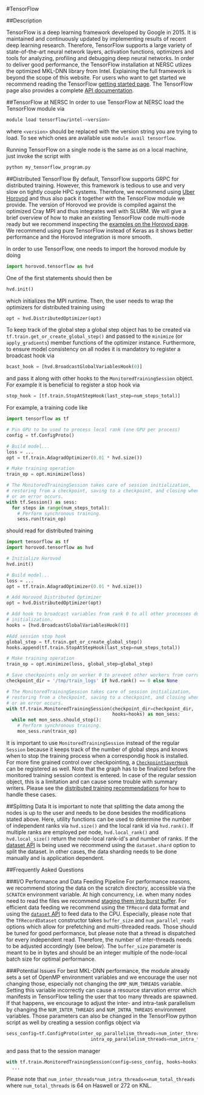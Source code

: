 #TensorFlow

##Description

TensorFlow is a deep learning framework developed by Google in 2015. It is maintained and continuously updated by implementing results of recent deep learning research. Therefore, TensorFlow supports a large variety of state-of-the-art neural network layers, activation functions, optimizers and tools for analyzing, profiling and debugging deep neural networks. In order to deliver good performance, the TensorFlow installation at NERSC utlizes the optimized MKL-DNN library from Intel.
Explaining the full framework is beyond the scope of this website. For users who want to get started we recommend reading the TensorFlow [getting started page](https://www.tensorflow.org/get_started/). The TensorFlow page also provides a complete [API documentation](https://www.tensorflow.org/api_docs/).

##TensorFlow at NERSC
In order to use TensorFlow at NERSC load the TensorFlow module via
```bash
module load tensorflow/intel-<version>
```
where `<version>` should be replaced with the version string you are trying to load. To see which ones are available use `module avail tensorflow`.

Running TensorFlow on a single node is the same as on a local machine, just invoke the script with
```bash
python my_tensorflow_program.py
```

##Distributed TensorFlow
By default, TensorFlow supports GRPC for distributed training. However, this framework is tedious to use and very slow on tightly couple HPC systems. Therefore, we recommend using [Uber Horovod](https://github.com/uber/horovod) and thus also pack it together with the TensorFlow module we provide. The version of Horovod we provide is compiled against the optimized Cray MPI and thus integrates well with SLURM. We will give a brief overview of how to make an existing TensorFlow code multi-node ready but we recommend inspecting the [examples on the Horovod page](https://github.com/uber/horovod/tree/master/examples). We recommend using pure TensorFlow instead of Keras as it shows better performance and the Horovod integration is more smooth.

In order to use TensorFlow, one needs to import the horovod module by doing
```python
import horovod.tensorflow as hvd
```
One of the first statements should then be
```python
hvd.init()
```
which initializes the MPI runtime. Then, the user needs to wrap the optimizers for distributed training using
```python
opt = hvd.DistributedOptimizer(opt)
```
To keep track of the global step a global step object has to be created via `tf.train.get_or_create_global_step()` and passed to the `minimize` (or `apply_gradients`) member functions of the optimizer instance.
Furthermore, to ensure model consistency on all nodes it is mandatory to register a broadcast hook via
```python
bcast_hook = [hvd.BroadcastGlobalVariablesHook(0)]
```
and pass it along with other hooks to the `MonitoredTrainingSession` object. For example it is beneficial to register a stop hook via
```python
stop_hook = [tf.train.StopAtStepHook(last_step=num_steps_total)]
```

For example, a training code like

```python
import tensorflow as tf

# Pin GPU to be used to process local rank (one GPU per process)
config = tf.ConfigProto()

# Build model...
loss = ...
opt = tf.train.AdagradOptimizer(0.01 * hvd.size())

# Make training operation
train_op = opt.minimize(loss)

# The MonitoredTrainingSession takes care of session initialization,
# restoring from a checkpoint, saving to a checkpoint, and closing when done
# or an error occurs.
with tf.Session() as sess:
  for steps in range(num_steps_total):
    # Perform synchronous training.
    sess.run(train_op)
```
should read for distributed training
```python
import tensorflow as tf
import horovod.tensorflow as hvd

# Initialize Horovod
hvd.init()

# Build model...
loss = ...
opt = tf.train.AdagradOptimizer(0.01 * hvd.size())

# Add Horovod Distributed Optimizer
opt = hvd.DistributedOptimizer(opt)

# Add hook to broadcast variables from rank 0 to all other processes during
# initialization.
hooks = [hvd.BroadcastGlobalVariablesHook(0)]

#Add session stop hook
global_step = tf.train.get_or_create_global_step()
hooks.append(tf.train.StopAtStepHook(last_step=num_steps_total))

# Make training operation
train_op = opt.minimize(loss, global_step=global_step)

# Save checkpoints only on worker 0 to prevent other workers from corrupting them.
checkpoint_dir = '/tmp/train_logs' if hvd.rank() == 0 else None

# The MonitoredTrainingSession takes care of session initialization,
# restoring from a checkpoint, saving to a checkpoint, and closing when done
# or an error occurs.
with tf.train.MonitoredTrainingSession(checkpoint_dir=checkpoint_dir,
                                       hooks=hooks) as mon_sess:
  while not mon_sess.should_stop():
    # Perform synchronous training.
    mon_sess.run(train_op)
```
It is important to use `MonitoredTrainingSession` instead of the regular `Session` because it keeps track of the number of global steps and knows when to stop the training process when a correspondig hook is installed. For more fine grained control over checkpointing, a [`CheckpointSaverHook`](https://www.tensorflow.org/api_docs/python/tf/train/CheckpointSaverHook) can be registered as well. Note that the graph has to be finalized before the monitored training session context is entered. In case of the regular session object, this is a limitation and can cause some trouble with summary writers. Please see the [distributed training recommendations](https://www.tensorflow.org/deploy/distributed) for how to handle these cases.

##Splitting Data
It is important to note that splitting the data among the nodes is up to the user and needs to be done besides the modifications stated above. Here, utility functions can be used to determine the number of independent ranks via `hvd.size()` and the local rank id via `hvd.rank()`. If multiple ranks are employed per node, `hvd.local_rank()` and `hvd.local_size()` return the node-local rank-id's and number of ranks. If the [dataset API](https://www.tensorflow.org/programmers_guide/datasets) is being used we recommend using the `dataset.shard` option to split the dataset. In other cases, the data sharding needs to be done manually and is application dependent.

##Frequently Asked Questions

###I/O Performance and Data Feeding Pipeline
For performance reasons, we recommend storing the data on the scratch directory, accessible via the `SCRATCH` environment variable. At high concurrency, i.e. when many nodes need to read the files we recommend [staging them into burst buffer](). For efficient data feeding we recommend using the `TFRecord` data format and using the [`dataset` API](https://www.tensorflow.org/programmers_guide/datasets) to feed data to the CPU. Especially, please note that the `TFRecordDataset` constructor takes `buffer_size` and `num_parallel_reads` options which allow for prefetching and multi-threaded reads. Those should be tuned for good performance, but please note that a thread is dispatched for every independent read. Therefore, the number of inter-threads needs to be adjusted accordingly (see below). The `buffer_size` parameter is meant to be in bytes and should be an integer multiple of the node-local batch size for optimal performance.

###Potential Issues
For best MKL-DNN performance, the module already sets a set of OpenMP environment variables and we encourage the user not changing those, especially not changing the `OMP_NUM_THREADS` variable. Setting this variable incorrectly can cause a resource starvation error which manifests in TensorFlow telling the user that too many threads are spawned. If that happens, we encourage to adjust the inter- and intra-task parallelism by changing the `NUM_INTER_THREADS` and `NUM_INTRA_THREADS` environment variables. Those parameters can also be changed in the TensorFlow python script as well by creating a session configs object via
```python
sess_config=tf.ConfigProto(inter_op_parallelism_threads=num_inter_threads,
                               intra_op_parallelism_threads=num_intra_threads)
```
and pass that to the session manager
```python
with tf.train.MonitoredTrainingSession(config=sess_config, hooks=hooks) as sess:
  ...
```
Please note that `num_inter_threads*num_intra_threads<=num_total_threads` where `num_total_threads` is 64 on Haswell or 272 on KNL.